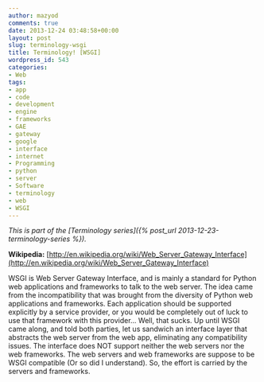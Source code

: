 ```yaml
---
author: mazyod
comments: true
date: 2013-12-24 03:48:58+00:00
layout: post
slug: terminology-wsgi
title: Terminology! [WSGI]
wordpress_id: 543
categories:
- Web
tags:
- app
- code
- development
- engine
- frameworks
- GAE
- gateway
- google
- interface
- internet
- Programming
- python
- server
- Software
- terminology
- web
- WSGI
---
```


_This is part of the [Terminology series]({% post_url 2013-12-23-terminology-series %})._



**Wikipedia:** [http://en.wikipedia.org/wiki/Web_Server_Gateway_Interface](http://en.wikipedia.org/wiki/Web_Server_Gateway_Interface)



WSGI is Web Server Gateway Interface, and is mainly a standard for Python web applications and frameworks to talk to the web server. The idea came from the incompatibility that was brought from the diversity of Python web applications and frameworks. Each application should be supported explicitly by a service provider, or you would be completely out of luck to use that framework with this provider... Well, that sucks. Up until WSGI came along, and told both parties, let us sandwich an interface layer that abstracts the web server from the web app, eliminating any compatibility issues. The interface does NOT support neither the web servers nor the web frameworks. The web servers and web frameworks are suppose to be WSGI compatible (Or so did I understand). So, the effort is carried by the servers and frameworks.



